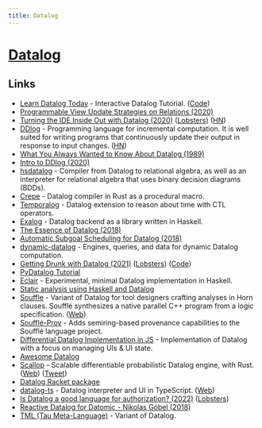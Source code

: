 ```yaml
---
title: Datalog
---
```


# [Datalog](https://docs.racket-lang.org/datalog/)

## Links

- [Learn Datalog Today](http://www.learndatalogtoday.org/) - Interactive Datalog Tutorial. ([Code](https://github.com/jonase/learndatalogtoday))
- [Programmable View Update Strategies on Relations (2020)](https://arxiv.org/pdf/1911.05921.pdf)
- [Turning the IDE Inside Out with Datalog (2020)](https://petevilter.me/post/datalog-typechecking/) ([Lobsters](https://lobste.rs/s/mox1k6/turning_ide_inside_out_with_datalog)) ([HN](https://news.ycombinator.com/item?id=23869592))
- [DDlog](https://github.com/vmware/differential-datalog) - Programming language for incremental computation. It is well suited for writing programs that continuously update their output in response to input changes. ([HN](https://news.ycombinator.com/item?id=26514456))
- [What You Always Wanted to Know About Datalog (1989)](https://personal.utdallas.edu/~gupta/courses/acl/papers/datalog-paper.pdf)
- [Intro to DDlog (2020)](https://chasewilson.dev/blog/intro-to-ddlog/)
- [hsdatalog](https://github.com/chessai/hsdatalog) - Compiler from Datalog to relational algebra, as well as an interpreter for relational algebra that uses binary decision diagrams (BDDs).
- [Crepe](https://github.com/ekzhang/crepe) - Datalog compiler in Rust as a procedural macro.
- [Temporalog](https://github.com/madgen/temporalog) - Datalog extension to reason about time with CTL operators.
- [Exalog](https://github.com/madgen/exalog) - Datalog backend as a library written in Haskell.
- [The Essence of Datalog (2018)](https://dodisturb.me/posts/2018-12-25-The-Essence-of-Datalog.html)
- [Automatic Subgoal Scheduling for Datalog (2018)](https://dodisturb.me/posts/2018-10-08-Automatic-Subgoal-Scheduling-for-Datalog.html)
- [dynamic-datalog](https://github.com/frankmcsherry/dynamic-datalog) - Engines, queries, and data for dynamic Datalog computation.
- [Getting Drunk with Datalog (2021)](https://ianthehenry.com/posts/getting-drunk-with-datalog/) ([Lobsters](https://lobste.rs/s/x9kejq/getting_drunk_with_datalog)) ([Code](https://github.com/ianthehenry/mixologician))
- [PyDatalog Tutorial](https://sites.google.com/site/pydatalog/Online-datalog-tutorial)
- [Eclair](https://github.com/luc-tielen/eclair-lang) - Experimental, minimal Datalog implementation in Haskell.
- [Static analysis using Haskell and Datalog](https://luctielen.com/posts/static_analysis_using_haskell_and_datalog/)
- [Souffle](https://github.com/souffle-lang/souffle) - Variant of Datalog for tool designers crafting analyses in Horn clauses. Soufflé synthesizes a native parallel C++ program from a logic specification. ([Web](https://souffle-lang.github.io/))
- [Soufflé-Prov](https://github.com/yannramusat/souffle-prov) - Adds semiring-based provenance capabilities to the Soufflé language project.
- [Differential Datalog Implementation in JS](https://github.com/datalogui/datalog) - Implementation of Datalog with a focus on managing UIs & UI state.
- [Awesome Datalog](https://github.com/samuell/awesome-datalog)
- [Scallop](https://github.com/scallop-lang/scallop-v1) - Scalable differentiable probabilistic Datalog engine, with Rust. ([Web](https://scallop-lang.github.io/)) ([Tweet](https://twitter.com/AI4Code/status/1515470577422766081))
- [Datalog Racket package](https://github.com/racket/datalog)
- [datalog-ts](https://github.com/vilterp/datalog-ts) - Datalog interpreter and UI in TypeScript. ([Web](https://datalog-typechecker.netlify.app/))
- [Is Datalog a good language for authorization? (2022)](https://neilmadden.blog/2022/02/19/is-datalog-a-good-language-for-authorization/) ([Lobsters](https://lobste.rs/s/2jw5e2/is_datalog_good_language_for))
- [Reactive Datalog for Datomic - Nikolas Göbel (2018)](https://www.youtube.com/watch?v=ZgqFlowyfTA)
- [TML (Tau Meta-Language)](https://github.com/IDNI/TML) - Variant of Datalog.